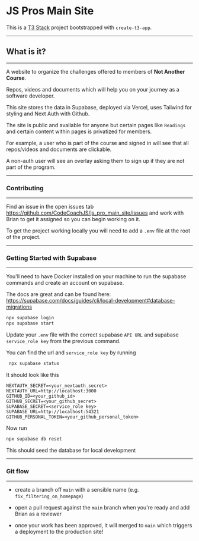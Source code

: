 # JS Pros Main Site

This is a [T3 Stack](https://create.t3.gg/) project bootstrapped with `create-t3-app`.

---

## What is it?

---

A website to organize the challenges offered to members of **Not Another Course**.

Repos, videos and documents which will help you on your journey as a software developer.

This site stores the data in Supabase, deployed via Vercel, uses Tailwind for styling and Next Auth with Github.

The site is public and available for anyone but certain pages like `Readings` and certain content within pages is privatized for members.

For example, a user who is part of the course and signed in will see that all repos/videos and documents are clickable.

A non-auth user will see an overlay asking them to sign up if they are not part of the program.

---

### Contributing

---

Find an issue in the open issues tab https://github.com/CodeCoachJS/js_pro_main_site/issues and work with Brian to get it assigned so you can begin working on it.

To get the project working locally you will need to add a `.env` file at the root of the project.

---

### Getting Started with Supabase

---

You'll need to have Docker installed on your machine to run the supabase commands and create an account on supabase.

The docs are great and can be found here: https://supabase.com/docs/guides/cli/local-development#database-migrations

```bash
npx supabase login
npx supabase start
```

Update your `.env` file with the correct supabase `API URL` and supabase `service_role key` from the previous command.

You can find the url and `service_role key` by running

```bash
 npx supabase status
```

It should look like this

```
NEXTAUTH_SECRET=<your_nextauth_secret>
NEXTAUTH_URL=http://localhost:3000
GITHUB_ID=<your_github_id>
GITHUB_SECRET=<your_github_secret>
SUPABASE_SECRET=<service_role key>
SUPABASE_URL=http://localhost:54321
GITHUB_PERSONAL_TOKEN=<your_github_personal_token>
```

Now run

```bash
npx supabase db reset
```

This should seed the database for local development

---

### Git flow

---

- create a branch off `main` with a sensible name (e.g. `fix_filtering_on_homepage`)

- open a pull request against the `main` branch when you're ready and add Brian as a reviewer

- once your work has been approved, it will merged to `main` which triggers a deployment to the production site!
